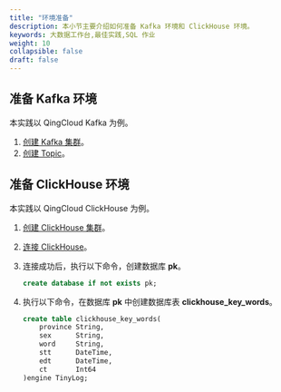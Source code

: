 ```yaml
---
title: "环境准备"
description: 本小节主要介绍如何准备 Kafka 环境和 ClickHouse 环境。
keywords: 大数据工作台,最佳实践,SQL 作业
weight: 10
collapsible: false
draft: false
---
```


## 准备 Kafka 环境

本实践以 QingCloud Kafka 为例。

1. [创建 Kafka 集群](/middware/kafka/quickstart/create_cluster/)。
2. [创建 Topic](/middware/kafka/quickstart/create_resource/)。

## 准备 ClickHouse 环境

本实践以 QingCloud ClickHouse 为例。

1. [创建 ClickHouse 集群](/dwh_bi/clickhouse/quickstart/create_cluster/)。
2. [连接 ClickHouse](/dwh_bi/clickhouse/quickstart/access_clickhouse/)。
3. 连接成功后，执行以下命令，创建数据库 **pk**。

    ```sql
    create database if not exists pk;
    ```

4. 执行以下命令，在数据库 **pk** 中创建数据库表 **clickhouse_key_words**。
    
    ```sql
    create table clickhouse_key_words(
        province String,
        sex      String,
        word     String,
        stt      DateTime,
        edt      DateTime,
        ct       Int64
    )engine TinyLog;
    ```